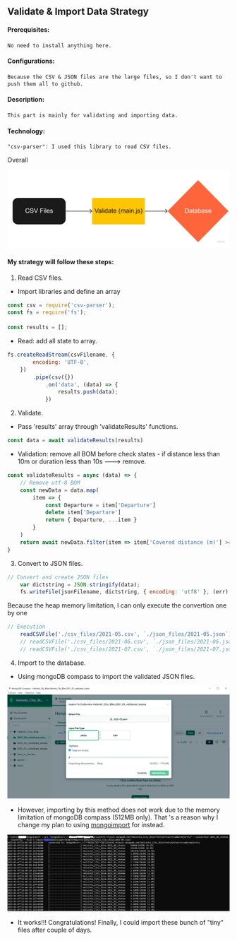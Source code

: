 ## Validate & Import Data Strategy

#### Prerequisites:
    No need to install anything here.
#### Configurations: 
    Because the CSV & JSON files are the large files, so I don't want to push them all to github.
#### Description: 
    This part is mainly for validating and importing data. 
#### Technology: 
    "csv-parser": I used this library to read CSV files.

Overall

![alt text](./img/overall.jpg "Overall of strategy")

#### My strategy will follow these steps:

1. Read CSV files.

- Import libraries and define an array
```javascript
const csv = require('csv-parser');
const fs = require('fs');

const results = [];
```
- Read: add all state to array.

```javascript
fs.createReadStream(csvFilename, {
        encoding: 'UTF-8',
    })
        .pipe(csv({})
            .on('data', (data) => {
                results.push(data);
            })
```

2. Validate.
- Pass 'results' array through 'validateResults' functions.

```javascript
const data = await validateResults(results)
```

- Validation: remove all BOM before check states - if distance less than 10m or duration less than 10s ---> remove.
```javascript
const validateResults = async (data) => {
    // Remove utf-8 BOM
    const newData = data.map(
        item => {
            const Departure = item['﻿Departure']
            delete item['﻿Departure']
            return { Departure, ...item }
        }
    )
    return await newData.filter(item => item['Covered distance (m)'] >= 10 && item['Duration (sec.)'] >= 10)
}
```

3. Convert to JSON files.
```javascript
// Convert and create JSON files
    var dictstring = JSON.stringify(data);
    fs.writeFile(jsonFilename, dictstring, { encoding: 'utf8' }, (err) => err && console.error(err));
```

Because the heap memory limitation, I can only execute the convertion one by one
```javascript
// Execution
    readCSVFile('./csv_files/2021-05.csv', `./json_files/2021-05.json`)
    // readCSVFile('./csv_files/2021-06.csv', `./json_files/2021-06.json`)
    // readCSVFile('./csv_files/2021-07.csv', `./json_files/2021-07.json`)
```

4. Import to the database.
- Using mongoDB compass to import the validated JSON files.

![alt text](./img/ImportToDatabase.PNG "Import data with mongoDB compass")

- However, importing by this method does not work due to the memory limitation of mongoDB compass (512MB only). That 's a reason why I change my plan to using [mongoimport](https://www.mongodb.com/docs/database-tools/mongoimport/) for instead.

![alt text](./img/Mongoimport.png "Import data with mongoimport")

- It works!!! Congratulations! Finally, I could import these bunch of "tiny" files after couple of days.





